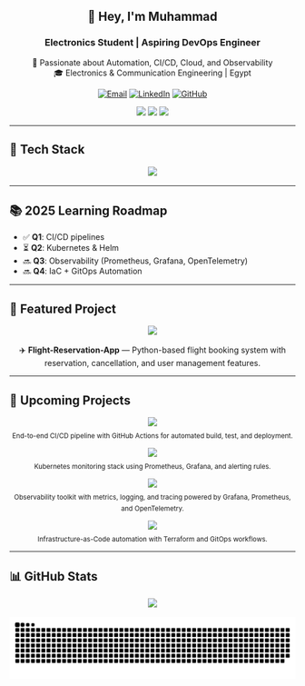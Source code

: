 <!-- Header -->
<h2 align="center">👋 Hey, I'm Muhammad</h2>
<h3 align="center">Electronics Student | Aspiring DevOps Engineer</h3>

<p align="center">
🚀 Passionate about Automation, CI/CD, Cloud, and Observability <br>
🎓 Electronics & Communication Engineering | Egypt
</p>

<!-- Social -->
<p align="center">
  <a href="mailto:muhammad.al.ajami.se@gmail.com"><img src="https://img.icons8.com/color/48/gmail-new.png" width="40" alt="Email"/></a>
  <a href="https://www.linkedin.com/in/muhammad-abdulhamid/"><img src="https://img.icons8.com/color/48/linkedin.png" width="40" alt="LinkedIn"/></a>
  <a href="https://github.com/Muhammad-296"><img src="https://img.icons8.com/material-outlined/48/github.png" width="40" alt="GitHub"/></a>
</p>

<!-- Badges -->
<p align="center">
  <img src="https://img.shields.io/badge/DevOps-In%20Progress-blue?style=for-the-badge"/>
  <img src="https://img.shields.io/badge/Cloud-AWS%20%7C%20Azure-orange?style=for-the-badge"/>
  <img src="https://img.shields.io/badge/Linux-Enthusiast-yellow?style=for-the-badge&logo=linux"/>
</p>

---

## 🔧 Tech Stack
<p align="center">
  <img src="https://skillicons.dev/icons?i=aws,azure,terraform,githubactions,jenkins,docker,kubernetes,python,linux,git" height="45"/>
</p>

---

## 📚 2025 Learning Roadmap
- ✅ **Q1**: CI/CD pipelines  
- ⏳ **Q2**: Kubernetes & Helm  
- 🔜 **Q3**: Observability (Prometheus, Grafana, OpenTelemetry)  
- 🔜 **Q4**: IaC + GitOps Automation  

---

## 🚀 Featured Project
<p align="center">
  <a href="https://github.com/Muhammad-296/Flight-Reservation-App">
    <img src="https://github-readme-stats.vercel.app/api/pin/?username=Muhammad-296&repo=Flight-Reservation-App&theme=tokyonight&hide_border=true" />
  </a>
</p>

<p align="center">
  ✈️ <b>Flight-Reservation-App</b> — Python-based flight booking system with reservation, cancellation, and user management features.
</p>

---

## 🔮 Upcoming Projects
<p align="center">
  <img src="https://img.shields.io/badge/CI%2FCD-Pipeline-blue?style=for-the-badge&logo=githubactions"/>
  <br><sub>End-to-end CI/CD pipeline with GitHub Actions for automated build, test, and deployment.</sub>
</p>

<p align="center">
  <img src="https://img.shields.io/badge/Kubernetes-Monitoring-green?style=for-the-badge&logo=kubernetes"/>
  <br><sub>Kubernetes monitoring stack using Prometheus, Grafana, and alerting rules.</sub>
</p>

<p align="center">
  <img src="https://img.shields.io/badge/Observability-Stack-red?style=for-the-badge&logo=grafana"/>
  <br><sub>Observability toolkit with metrics, logging, and tracing powered by Grafana, Prometheus, and OpenTelemetry.</sub>
</p>

<p align="center">
  <img src="https://img.shields.io/badge/IaC-GitOps-purple?style=for-the-badge&logo=terraform"/>
  <br><sub>Infrastructure-as-Code automation with Terraform and GitOps workflows.</sub>
</p>

---

## 📊 GitHub Stats
<p align="center">
  <img src="https://github-readme-stats.vercel.app/api?username=Muhammad-296&show_icons=true&theme=tokyonight&hide_border=true&count_private=true" height="160"/>
</p>

<p align="center">
  <img src="https://github.com/Platane/snk/raw/output/github-contribution-grid-snake.svg" alt="GitHub contribution snake"/>
</p>
